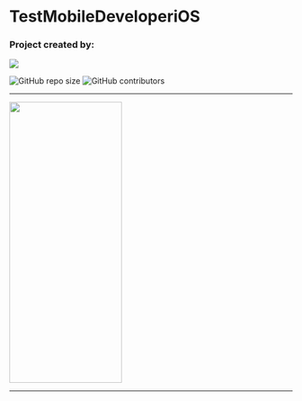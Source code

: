 # TestMobileDeveloperiOS
### Project created by:
<p align="left"> 
<a href="https://github.com/DanilaBolshakov1999">
<img src="https://img.shields.io/badge/DanilaBolshakov1999-blue"/></a>

![GitHub repo size](https://img.shields.io/github/repo-size/DanilaBolshakov1999/TestMobileDeveloperiOS)  ![GitHub contributors](https://img.shields.io/github/contributors/DanilaBolshakov1999/TestMobileDeveloperiOS)

---

<img src="https://github.com/DanilaBolshakov1999/TestMobileDeveloperiOS/assets/47753945/5e39c7f0-e815-48df-bc28-8d7dac5a91da" width="200" height="500" />

---
